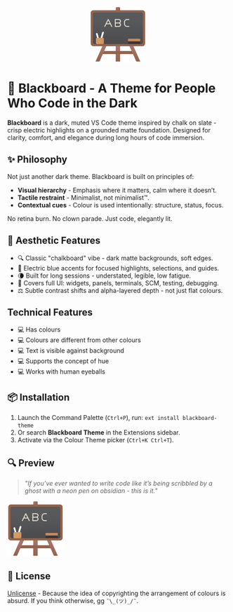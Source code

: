 <p align="center">
  <img src="https://raw.githubusercontent.com/gesslar/blackboard-theme/main/media/blackboard.png" alt="blackboard preview">
</p>

# 🧠 Blackboard - A Theme for People Who Code in the Dark

**Blackboard** is a dark, muted VS Code theme inspired by chalk on slate - crisp electric highlights on a grounded matte foundation. Designed for clarity, comfort, and elegance during long hours of code immersion.

## ✨ Philosophy

Not just another dark theme. Blackboard is built on principles of:

- **Visual hierarchy** - Emphasis where it matters, calm where it doesn’t.
- **Tactile restraint** - Minimalist, not minimalist™.
- **Contextual cues** - Colour is used intentionally: structure, status, focus.

No retina burn. No clown parade. Just code, elegantly lit.

## 🎯 Aesthetic Features

- 🔍 Classic "chalkboard" vibe - dark matte backgrounds, soft edges.
- 🔷 Electric blue accents for focused highlights, selections, and guides.
- 🌘 Built for long sessions - understated, legible, low fatigue.
- 🎨 Covers full UI: widgets, panels, terminals, SCM, testing, debugging.
- ⚖️ Subtle contrast shifts and alpha-layered depth - not just flat colours.

## Technical Features
- 💻 Has colours
- 💻 Colours are different from other colours
- 💻 Text is visible against background
- 💻 Supports the concept of hue
- 💻 Works with human eyeballs

## 📦 Installation

1. Launch the Command Palette (`Ctrl+P`), run:
   `ext install blackboard-theme`
2. Or search **Blackboard Theme** in the Extensions sidebar.
3. Activate via the Colour Theme picker (`Ctrl+K Ctrl+T`).

## 🔍 Preview

> _"If you’ve ever wanted to write code like it’s being scribbled by a ghost with a neon pen on obsidian - this is it."_

![screenshot](https://raw.githubusercontent.com/gesslar/blackboard-theme/main/media/blackboard.png)

## 🪪 License

[Unlicense](https://unlicense.org) - Because the idea of copyrighting the
arrangement of colours is absurd. If you think otherwise, gg `¯\_(ツ)_/¯`.
